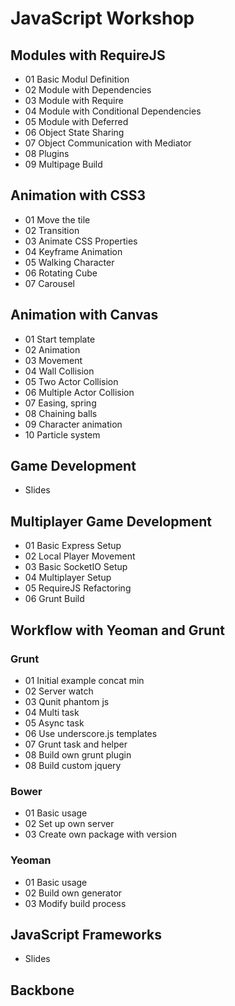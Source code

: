 # JavaScript Workshop 

## Modules with RequireJS

* 01 Basic Modul Definition
* 02 Module with Dependencies
* 03 Module with Require
* 04 Module with Conditional Dependencies
* 05 Module with Deferred
* 06 Object State Sharing
* 07 Object Communication with Mediator
* 08 Plugins
* 09 Multipage Build

## Animation with CSS3

* 01 Move the tile
* 02 Transition
* 03 Animate CSS Properties
* 04 Keyframe Animation
* 05 Walking Character
* 06 Rotating Cube
* 07 Carousel

## Animation with Canvas

* 01 Start template
* 02 Animation
* 03 Movement
* 04 Wall Collision
* 05 Two Actor Collision
* 06 Multiple Actor Collision
* 07 Easing, spring
* 08 Chaining balls
* 09 Character animation
* 10 Particle system

## Game Development

*  Slides

## Multiplayer Game Development

* 01 Basic Express Setup
* 02 Local Player Movement
* 03 Basic SocketIO Setup
* 04 Multiplayer Setup 
* 05 RequireJS Refactoring
* 06 Grunt Build

## Workflow with Yeoman and Grunt

### Grunt

* 01 Initial example concat min
* 02 Server watch
* 03 Qunit phantom js
* 04 Multi task
* 05 Async task
* 06 Use underscore.js templates
* 07 Grunt task and helper
* 08 Build own grunt plugin
* 08 Build custom jquery

### Bower

* 01 Basic usage
* 02 Set up own server
* 03 Create own package with version

### Yeoman

* 01 Basic usage
* 02 Build own generator
* 03 Modify build process

## JavaScript Frameworks

*  Slides

## Backbone 
